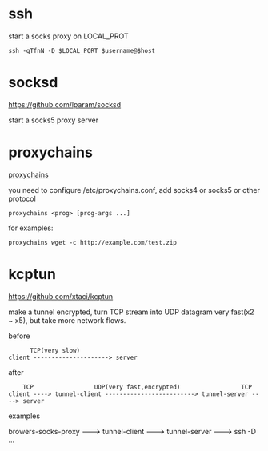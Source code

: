 # ssh

start a socks proxy on LOCAL_PROT

```
ssh -qTfnN -D $LOCAL_PORT $username@$host
```

# socksd

https://github.com/lparam/socksd

start a socks5 proxy server


# proxychains

[proxychains](https://github.com/haad/proxychains)

you need to configure /etc/proxychains.conf, 
add socks4 or socks5 or other protocol

```
proxychains <prog> [prog-args ...]
```

for examples:

```
proxychains wget -c http://example.com/test.zip
```

# kcptun

https://github.com/xtaci/kcptun

make a tunnel encrypted, turn TCP stream into UDP datagram
very fast(x2 ~ x5), but take more network flows.


before

```
	  TCP(very slow)
client ---------------------> server
```

after

```
	TCP                 UDP(very fast,encrypted)                 TCP
client ----> tunnel-client -------------------------> tunnel-server ----> server
```


examples

browers-socks-proxy ---> tunnel-client ---> tunnel-server ---> ssh -D ...

